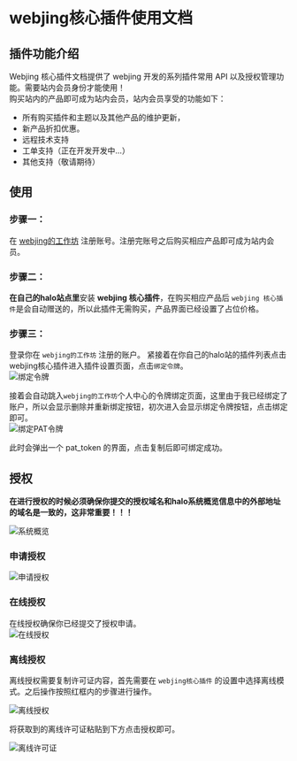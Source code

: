 # webjing核心插件使用文档

## 插件功能介绍
Webjing 核心插件文档提供了 webjing 开发的系列插件常用 API 以及授权管理功能。需要站内会员身份才能使用！  
购买站内的产品即可成为站内会员，站内会员享受的功能如下：

+ 所有购买插件和主题以及其他产品的维护更新，
+ 新产品折扣优惠。
+ 远程技术支持
+ 工单支持（正在开发开发中...）
+ 其他支持（敬请期待）

## 使用
### 步骤一：
在 [webjing的工作坊](https://webjing.com/signup) 注册账号。注册完账号之后购买相应产品即可成为站内会员。

### 步骤二：
**在自己的halo站点里**安装 **webjing 核心插件**，在购买相应产品后 `webjing 核心插件`是会自动赠送的，所以此插件无需购买，产品界面已经设置了占位价格。

### 步骤三：
登录你在 `webjing的工作坊` 注册的账户。 紧接着在你自己的halo站的插件列表点击webjing核心插件进入插件设置页面，点击`绑定令牌`。  
![绑定令牌](/images/plugins/webjing-core/bind-token.png)

接着会自动跳入`webjing的工作坊`个人中心的令牌绑定页面，这里由于我已经绑定了账户，所以会显示删除并重新绑定按钮，初次进入会显示绑定令牌按钮，点击绑定即可。  
![绑定PAT令牌](/images/plugins/webjing-core/bind-pat.png)

此时会弹出一个 pat_token 的界面，点击复制后即可绑定成功。

## 授权
**在进行授权的时候必须确保你提交的授权域名和halo系统概览信息中的外部地址的域名是一致的，这非常重要！！！**

![系统概览](/images/plugins/webjing-core/system-overview.png)

### 申请授权
![申请授权](/images/plugins/webjing-core/auth-request.png)

### 在线授权
在线授权确保你已经提交了授权申请。  
![在线授权](/images/plugins/webjing-core/online-auth.png)

### 离线授权
离线授权需要复制许可证内容，首先需要在 `webjing核心插件` 的设置中选择离线模式。之后操作按照红框内的步骤进行操作。

![离线授权](/images/plugins/webjing-core/offline-auth.png)

将获取到的离线许可证粘贴到下方点击授权即可。

![离线许可证](/images/plugins/webjing-core/offline-license.png)